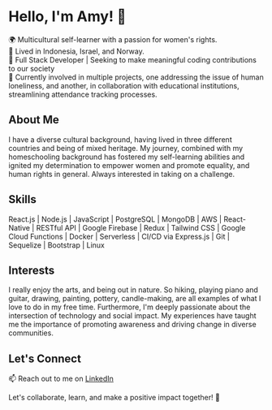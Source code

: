 # Hello, I'm Amy! 👋

🌍 Multicultural self-learner with a passion for women's rights.\
🏡 Lived in Indonesia, Israel, and Norway.\
💼 Full Stack Developer | Seeking to make meaningful coding contributions to our society\
🔭 Currently involved in multiple projects, one addressing the issue of human loneliness, and another, in collaboration with educational institutions, streamlining attendance tracking processes.
## About Me

I have a diverse cultural background, having lived in three different countries and being of mixed heritage. My journey, combined with my homeschooling background has fostered my self-learning abilities and ignited my determination to empower women and promote equality, and human rights in general. Always interested in taking on a challenge.

## Skills

React.js | Node.js | JavaScript | PostgreSQL | MongoDB | AWS | React-Native | RESTful API | Google Firebase | Redux | Tailwind CSS | Google Cloud Functions | Docker | Serverless | CI/CD via Express.js | Git | Sequelize | Bootstrap | Linux

## Interests

I really enjoy the arts, and being out in nature. So hiking, playing piano and guitar, drawing, painting, pottery, candle-making, are all examples of what I love to do in my free time. Furthermore, I'm deeply passionate about the intersection of technology and social impact. My experiences have taught me the importance of promoting awareness and driving change in diverse communities.

## Let's Connect

📫 Reach out to me on [LinkedIn](https://www.linkedin.com/in/amy-skaletzky/)

Let's collaborate, learn, and make a positive impact together! 💪
<!--
**amyskaletzky/amyskaletzky** is a ✨ _special_ ✨ repository because its `README.md` (this file) appears on your GitHub profile.

Here are some ideas to get you started:

- 🔭 I’m currently working on ...
- 🌱 I’m currently learning ...
- 👯 I’m looking to collaborate on ...
- 🤔 I’m looking for help with ...
- 💬 Ask me about ...
- 📫 How to reach me: ...
- 😄 Pronouns: ...
- ⚡ Fun fact: ...
-->
